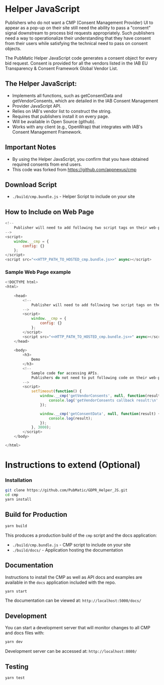 # Helper JavaScript
Publishers who do not want a CMP (Consent Management Provider) UI to appear as a pop-up on their site still need the ability to pass a "consent" signal downstream to process bid requests appropriately. Such publishers need a way to operationalize their understanding that they have consent from their users while satisfying the technical need to pass on consent objects.

The PubMatic Helper JavaScript code generates a consent object for every bid request. Consent is provided for all the vendors listed in the IAB EU Transparency & Consent Framework Global Vendor List.

 
## The Helper JavaScript:

+ Implements all functions, such as getConsentData and getVendorConsents, which are detailed in the IAB Consent Management 
+ Provider JavaScript API.
+ Relies on IAB's vendor list to construct the string.
+ Requires that publishers install it on every page.
+ Will be available in Open Source (github).
+ Works with any client (e.g., OpenWrap) that integrates with IAB's Consent Management Framework.

## Important Notes
+ By using the Helper JavaScript, you confirm that you have obtained required consents from end users.
+ This code was forked from https://github.com/appnexus/cmp

## Download Script

+ `./build/cmp.bundle.js` - Helper Script to include on your site

## How to Include on Web Page
```js
<!-- 
	Publisher will need to add following two script tags on their web-pages.
-->
<script>
	window.__cmp = {
		config: {}
	};
</script>
<script src="<<HTTP_PATH_TO_HOSTED_cmp.bundle.js>>" async></script>
```

### Sample Web Page example
```js
<!DOCTYPE html>
<html>
    
    <head>
        <!-- 
        	Publisher will need to add following two script tags on their web-pages.
        -->
        <script>
            window.__cmp = {
                config: {}
            };
        </script>
        <script src="<<HTTP_PATH_TO_HOSTED_cmp.bundle.js>>" async></script>
    </head>
    
    <body>
        <h3>
            Demo
        </h3>
        <!-- 
        	Sample code for accessing APIs.
        	Publishers do not need to put following code on their web-page. 
        -->
        <script>
            setTimeout(function() {
                window.__cmp('getVendorConsents', null, function(result) {
                    console.log('getVendorConsents callback result:\n' + JSON.stringify(result, null, 2));
                });

                window.__cmp('getConsentData', null, function(result) {
                    console.log(result);
                });
            }, 3000);
        </script>
    </body>

</html>
```

# Instructions to extend (Optional)
### Installation

```sh
git clone https://github.com/PubMatic/GDPR_Helper_JS.git
cd cmp
yarn install
```

## Build for Production

```sh
yarn build
```

This produces a production build of the `cmp` script and the docs application:
+ `./build/cmp.bundle.js` - CMP script to include on your site
+ `./build/docs/` - Application hosting the documentation

## Documentation

Instructions to install the CMP as well as API docs and examples are available in the `docs`
application included with the repo.

```sh
yarn start
```

The documentation can be viewed at:
`http://localhost:5000/docs/`

## Development
You can start a development server that will monitor changes to all CMP and docs files with:
```sh
yarn dev
```

Development server can be accessed at:
`http://localhost:8080/`

## Testing

```sh
yarn test
```
